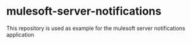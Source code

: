 # mulesoft-server-notifications
This repository is used as example for the mulesoft server notifications application 
